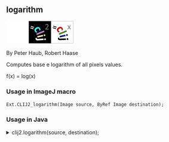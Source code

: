 ## logarithm
<img src="images/mini_empty_logo.png"/><img src="images/mini_clij2_logo.png"/><img src="images/mini_clijx_logo.png"/>

By Peter Haub, Robert Haase

Computes base e logarithm of all pixels values.

f(x) = log(x)

### Usage in ImageJ macro
```
Ext.CLIJ2_logarithm(Image source, ByRef Image destination);
```


### Usage in Java


<details>

<summary>
clij2.logarithm(source, destination);
</summary>
```
// init CLIJ and GPU
import net.haesleinhuepf.clij2.CLIJ2;
import net.haesleinhuepf.clij.clearcl.ClearCLBuffer;
CLIJ2 clij2 = CLIJ2.getInstance();

// get input parameters
ClearCLBuffer source = clij2.push(sourceImagePlus);
destination = clij2.create(source);
```

```
// Execute operation on GPU
clij2.logarithm(source, destination);
```

```
//show result
destinationImagePlus = clij2.pull(destination);
destinationImagePlus.show();

// cleanup memory on GPU
clij2.release(source);
clij2.release(destination);
```


</details>



### Usage in Matlab


<details>

<summary>
clij2.logarithm(source, destination);
</summary>
```
% init CLIJ and GPU
clij2 = init_clatlab();

% get input parameters
source = clij2.pushMat(source_matrix);
destination = clij2.create(source);
```

```
% Execute operation on GPU
clij2.logarithm(source, destination);
```

```
% show result
destination = clij2.pullMat(destination)

% cleanup memory on GPU
clij2.release(source);
clij2.release(destination);
```


</details>



### Usage in Icy


details>

<summary>
clij2.logarithm(source, destination);
</summary>
```
// init CLIJ and GPU
importClass(net.haesleinhuepf.clicy.CLICY);
importClass(Packages.icy.main.Icy);

clij2 = CLICY.getInstance();

// get input parameters
source_sequence = getSequence();source = clij2.pushSequence(source_sequence);
destination = clij2.create(source);
```

```
// Execute operation on GPU
clij2.logarithm(source, destination);
```

```
// show result
destination_sequence = clij2.pullSequence(destination)
Icy.addSequence(destination_sequence
// cleanup memory on GPU
clij2.release(source);
clij2.release(destination);
```


</details>



[Back to CLIJ2 reference](https://clij.github.io/clij2-docs/reference)
[Back to CLIJ2 documentation](https://clij.github.io/clij2-docs)

[Imprint](https://clij.github.io/imprint)
